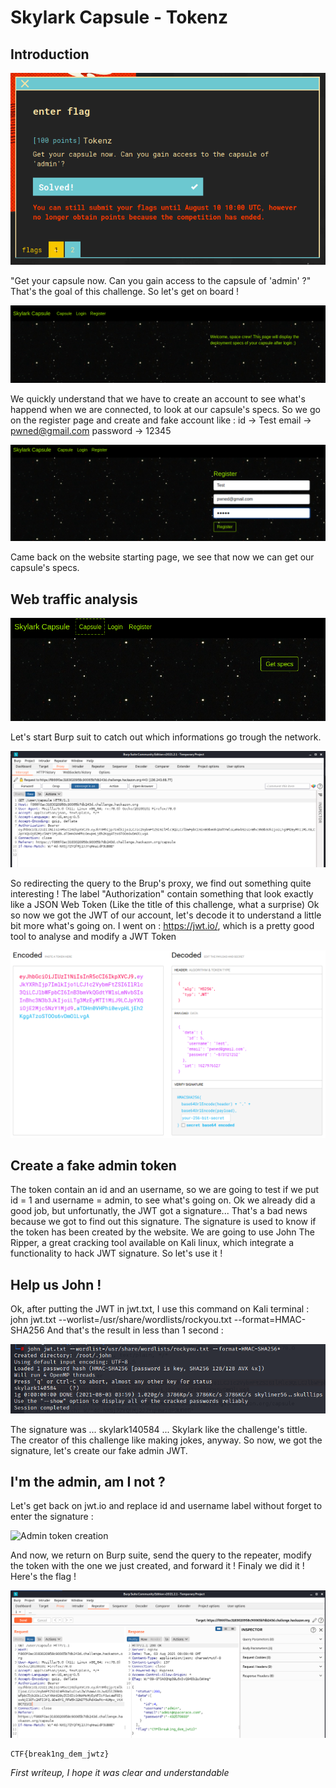 # Skylark Capsule - Tokenz

## Introduction

![Challenge description](Description_challenge.PNG)

"Get your capsule now. Can you gain access to the capsule of 'admin' ?" That's the goal of this challenge. So let's get on board !

![Website starting page](Acceuil_du_site.PNG)

We quickly understand that we have to create an account to see what's happend when we are connected, to look at our capsule's specs. 
So we go on the register page and create and fake account like : id -> Test email -> pwned@gmail.com password -> 12345

![Account Creation](Register.PNG)

Came back on the website starting page, we see that now we can get our capsule's specs. 

## Web traffic analysis

![Get specs](Get_Specs.PNG)

Let's start Burp suit to catch out which informations go trough the network.

![Burp catch](Burp.PNG)

So redirecting the query to the Brup's proxy, we find out something quite interesting ! 
The label "Authorization" contain something that look exactly like a JSON Web Token (Like the title of this challenge, what a surprise)
Ok so now we got the JWT of our account, let's decode it to understand a little bit more what's going on. 
I went on : https://jwt.io/, which is a pretty good tool to analyse and modify a JWT Token 

![Account token](Account_token.PNG)

## Create a fake admin token

The token contain an id and an username, so we are going to test if we put id = 1 and username = admin, to see what's going on.
Ok we already did a good job, but unfortunatly, the JWT got a signature... That's a bad news because we got to find out this signature.
The signature is used to know if the token has been created by the website.
We are going to use John The Ripper, a great cracking tool available on Kali linux, which integrate a functionality to hack JWT signature.
So let's use it !

## Help us John !

Ok, after putting the JWT in jwt.txt, I use this command on Kali terminal : john jwt.txt --worlist=/usr/share/wordlists/rockyou.txt --format=HMAC-SHA256
And that's the result in less than 1 second :

![John result](John_signature.PNG)

The signature was ... skylark140584 ... Skylark like the challenge's tittle. The creator of this challenge like making jokes, anyway. 
So now, we got the signature, let's create our fake admin JWT.

## I'm the admin, am I not ?

Let's get back on jwt.io and replace id and username label without forget to enter the signature :

![Admin token creation](Admin_token.PNG)

And now, we return on Burp suite, send the query to the repeater, modify the token with the one we just created, and forward it ! 
Finaly we did it ! Here's the flag !

![Burp flag](Burp_flag.PNG)

```
CTF{break1ng_dem_jwtz}
```

*First writeup, I hope it was clear and understandable*


